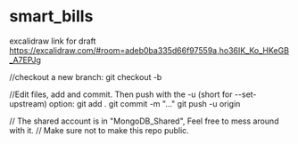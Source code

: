 # smart_bills

excalidraw link for draft 
https://excalidraw.com/#room=adeb0ba335d66f97559a,ho36IK_Ko_HKeGB_A7EPJg

//checkout a new branch:
git checkout -b <branch>
  
//Edit files, add and commit. Then push with the -u (short for --set-upstream) option:
git add .
git commit -m "..."
git push -u origin <branch>

  
  
// The shared account is in "MongoDB_Shared", Feel free to mess around with it. 
// Make sure not to make this repo public.
